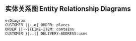 ## 实体关系图 Entity Relationship Diagrams

```mermaid
erDiagram
CUSTOMER ||--o{ ORDER: places
ORDER ||--|{LINE-ITEM: contains
CUSTOMER }|..|{ DELIVERY-ADDRESS:uses
```
